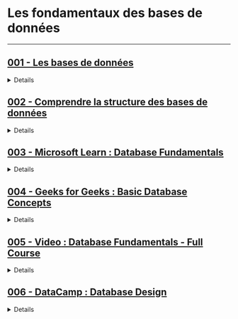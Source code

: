 # **Les fondamentaux des bases de données**

---

## [001 - Les bases de données](https://www.coursera.org/learn/introduction-to-databases?specialization=meta-database-engineer)

<details>
  <summary>Details</summary>

<h3><strong>Table des matières</strong></h3>
<ol>
    <li>Introduction to Databases</li>
    <li>Create, Read, Update and Delete (CRUD) Operations</li>
    <li>SQL Operators and sorting and filtering data</li>
    <li>Database design</li>
</ol>
</details>

## [002 - Comprendre la structure des bases de données](https://youtube.com/playlist?list=PLB9AbbTDeBzT9JN8-Ow669spvEN8DKAwp&si=JKhUoXk1d3fJASV1)

<details>
  <summary>Details</summary>
  <h3><strong>Table des matières</strong></h3>
<ol>
<li>Introduction aux bases de données et la modélisation des données</li>
<li>Base de données: Modélisation du temps</li>
<li>Les dépendances fonctionnelles - Base de données</li>
<li>Passer facilement d'un MCD en Base de données</li>
<li>Base de données - La normalisation + Exercies</li>
<li>L'héritage</li>
<li>De l analyse aux BD</li>
<li>Base de données: Exercices sur les dépendances fonctionnelles</li>
<li>Base de données: Schéma de BD et Règles de passage</li>
<li>Exercices sur la modélisation des données (MCD)</li>
<li>Du MCD à MySQL</li>
<li>Base de données #01 : Concepts de base du modèle conceptuel des données</li>
<li>Base de données #02 : Variété des relations dans le formalisme Entité-Relation</li>
<li>Merise : Résoudre la problématique du MCD</li>
</ol>
</details>

## [003 - Microsoft Learn : Database Fundamentals](https://learn.microsoft.com/en-us/shows/dbfundamentals/)

<details>
  <summary>Details</summary>
<h3><strong>Table des matières</strong></h3>
<ol>
    <li>Database Fundamentals: (01) Introducing Core Database Concepts</li>
    <li>Database Fundamentals: (02) Relational Concepts</li>
    <li>Database Fundamentals: (03) Creating Databases and Databases Objects</li>
    <li>Database Fundamentals: (04) Using DML statements</li>
    <li>Database Fundamentals: (05) SQL Server Administration Fundamentals</li>
</ol>
</details>

## [004 - Geeks for Geeks : Basic Database Concepts](https://www.geeksforgeeks.org/basic-database-concepts/)

<details>
  <summary>Details</summary>
<h3><strong>Table des matières</strong></h3>
<ol>
    <li>Purpose of Database</li>
    <li>Database Abstraction</li>
    <li>Concept of Database</li>
    <li>Normalization</li>
</ol>
</details>

## [005 - **Video** : Database Fundamentals - Full Course](https://youtu.be/mhsp1SSiugk?si=2yGECPY1QMvcuJc_)

<details>
  <summary>Details</summary>
  <h3><strong>Table des matières</strong></h3>
  <ol>
<li>Database objects</li>
<li>Security requirements</li>
<li>Graphical tools</li>
<li>T-SQL scripts</li>
<li>Writing database queries</li>
<li>PostgreSQL Database Administration (DBA)</li>
</ol>
</details>

## [006 - DataCamp : Database Design](https://www.datacamp.com/courses/database-design)

<details>
  <summary>Details</summary>
<h3><strong>Table des matières</strong></h3>
<ol>
    <li>Processing, Storing, and Organizing Data</li>
    <li>Database Schemas and Normalization</li>
    <li>Database Views</li>
    <li>Database Management</li>
</ol>
</details>
